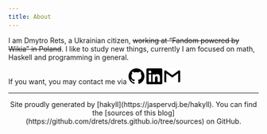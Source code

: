 ```yaml
---
title: About
---
```

I am Dmytro Rets, a Ukrainian citizen, ~~working at “Fandom powered by Wikia” in Poland~~. I like to study new things, currently I am focused on math, Haskell and programming in general.  

If you want, you may contact me via
[<img src="/images/contact/github.svg" class="icon" />](https://github.com/drets)
[<img src="/images/contact/linkedin.svg" class="icon" />](https://www.linkedin.com/in/drets)
<a href="mailto:dmitryrets@gmail.com"><img src="/images/contact/gmail.svg" class="icon" /></a>

<hr />

<center>Site proudly generated by [hakyll](https://jaspervdj.be/hakyll). You can find the [sources of this blog](https://github.com/drets/drets.github.io/tree/sources) on GitHub.</center>


